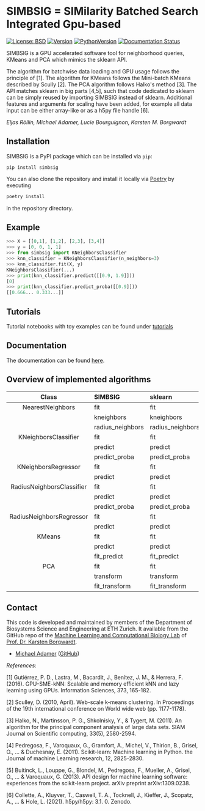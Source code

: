 # SIMBSIG = SIMilarity Batched Search Integrated Gpu-based


[![License: BSD](https://img.shields.io/github/license/BorgwardtLab/simbsig)](https://opensource.org/licenses/BSD-3-Clause)
[![Version](https://img.shields.io/pypi/v/simbsig)](https://pypi.org/project/simbsig/)
[![PythonVersion](https://img.shields.io/pypi/pyversions/simbsig)]()
[![Documentation Status](https://readthedocs.org/projects/simbsig/badge/?version=latest)](https://simbsig.readthedocs.io/en/latest/?badge=latest)

SIMBSIG is a GPU accelerated software tool for neighborhood queries, KMeans and PCA which mimics the sklearn API.

The algorithm for batchwise data loading and GPU usage follows the principle of [1]. The algorithm for KMeans follows the Mini-batch KMeans described by Scully [2]. The PCA algorithm follows Halko's method [3].
The API matches sklearn in big parts [4,5], such that code dedicated to sklearn can be simply reused by importing SIMBSIG instead of sklearn. Additional features and arguments for scaling have been added, for example all data input can be either array-like or as a h5py file handle [6].

*Eljas Röllin, Michael Adamer, Lucie Bourguignon, Karsten M. Borgwardt*


## Installation

SIMBSIG is a PyPI package which can be installed via `pip`:

```
pip install simbsig
```

You can also clone the repository and install it locally via [Poetry](https://python-poetry.org/) by executing
```bash
poetry install
```
in the repository directory.

## Example

<!-- Python block-->
```python
>>> X = [[0,1], [1,2], [2,3], [3,4]]
>>> y = [0, 0, 1, 1]
>>> from simbsig import KNeighborsClassifier
>>> knn_classifier = KNeighborsClassifier(n_neighbors=3)
>>> knn_classifier.fit(X, y)
KNeighborsClassifier(...)
>>> print(knn_classifier.predict([[0.9, 1.9]]))
[0]
>>> print(knn_classifier.predict_proba([[0.9]]))
[[0.666... 0.333...]]
```

## Tutorials
Tutorial notebooks with toy examples can be found under [tutorials](https://github.com/BorgwardtLab/simbsig/tree/main/tutorials)

## Documentation

The documentation can be found [here](https://simbsig.readthedocs.io/en/latest/index.html).

## Overview of implemented algorithms

| Class | SIMBSIG | sklearn |
| :---: | :--- | :--- |
| NearestNeighbors | fit | fit |
|  | kneighbors | kneighbors |
|  | radius_neighbors | radius_neighbors |
| KNeighborsClassifier | fit | fit |
|  | predict | predict |
|  | predict_proba | predict_proba |
| KNeighborsRegressor | fit | fit |
|  | predict | predict |
| RadiusNeighborsClassifier | fit | fit |
|  | predict | predict |
|  | predict_proba | predict_proba |
| RadiusNeighborsRegressor | fit | fit |
|  | predict | predict |
| KMeans |  fit | fit|
| | predict | predict |
| | fit_predict | fit_predict |
| PCA | fit | fit |
|  | transform | transform |
|  | fit_transform | fit_transform

## Contact

This code is developed and maintained by members of the Department of Biosystems Science and Engineering at ETH Zurich. It available from the GitHub repo of the [Machine Learning and Computational Biology Lab](https://www.bsse.ethz.ch/mlcb) of [Prof. Dr. Karsten Borgwardt](https://www.bsse.ethz.ch/mlcb/karsten.html).

- [Michael Adamer](https://mikeadamer.github.io/) ([GitHub](https://github.com/MikeAdamer))

*References*:

  [1] Gutiérrez, P. D., Lastra, M., Bacardit, J., Benítez, J. M., & Herrera, F. (2016). GPU-SME-kNN: Scalable and memory efficient kNN and lazy learning using GPUs. Information Sciences, 373, 165-182.

  [2] Sculley, D. (2010, April). Web-scale k-means clustering. In Proceedings of the 19th international conference on World wide web (pp. 1177-1178).

  [3] Halko, N., Martinsson, P. G., Shkolnisky, Y., & Tygert, M. (2011). An algorithm for the principal component analysis of large data sets. SIAM Journal on Scientific computing, 33(5), 2580-2594.

  [4] Pedregosa, F., Varoquaux, G., Gramfort, A., Michel, V., Thirion, B., Grisel, O., ... & Duchesnay, E. (2011). Scikit-learn: Machine learning in Python. the Journal of machine Learning research, 12, 2825-2830.

  [5] Buitinck, L., Louppe, G., Blondel, M., Pedregosa, F., Mueller, A., Grisel, O., ... & Varoquaux, G. (2013). API design for machine learning software: experiences from the scikit-learn project. arXiv preprint arXiv:1309.0238.

  [6] Collette, A., Kluyver, T., Caswell, T. A., Tocknell, J., Kieffer, J., Scopatz, A., ... & Hole, L. (2021). h5py/h5py: 3.1. 0. Zenodo.
